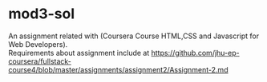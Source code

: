 # mod3-sol
An assignment related with (Coursera Course HTML,CSS and Javascript for Web Developers).  
Requirements about assignment include at https://github.com/jhu-ep-coursera/fullstack-course4/blob/master/assignments/assignment2/Assignment-2.md
